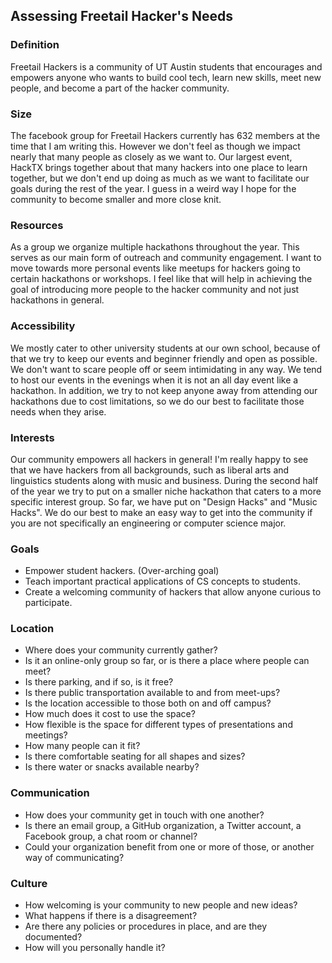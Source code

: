 ## Assessing Freetail Hacker's Needs

### Definition
Freetail Hackers is a community of UT Austin students that encourages and empowers anyone who wants to build cool tech, learn new skills, meet new people, and become a part of the hacker community.

### Size
The facebook group for Freetail Hackers currently has 632 members at the time that I am writing this. However we don't feel as though we impact nearly that many people as closely as we want to. Our largest event, HackTX brings together about that many hackers into one place to learn together, but we don't end up doing as much as we want to facilitate our goals during the rest of the year. I guess in a weird way I hope for the community to become smaller and more close knit.

### Resources
As a group we organize multiple hackathons throughout the year. This serves as our main form of outreach and community engagement. I want to move towards more personal events like meetups for hackers going to certain hackathons or workshops. I feel like that will help in achieving the goal of introducing more people to the hacker community and not just hackathons in general.

### Accessibility
We mostly cater to other university students at our own school, because of that we try to keep our events and beginner friendly and open as possible. We don't want to scare people off or seem intimidating in any way. We tend to host our events in the evenings when it is not an all day event like a hackathon. In addition, we try to not keep anyone away from attending our hackathons due to cost limitations, so we do our best to facilitate those needs when they arise.

### Interests
Our community empowers all hackers in general! I'm really happy to see that we have hackers from all backgrounds, such as liberal arts and linguistics students along with music and business. During the second half of the year we try to put on a smaller niche hackathon that caters to a more specific interest group. So far, we have put on "Design Hacks" and "Music Hacks". We do our best to make an easy way to get into the community if you are not specifically an engineering or computer science major.

### Goals
- Empower student hackers. (Over-arching goal)
- Teach important practical applications of CS concepts to students.
- Create a welcoming community of hackers that allow anyone curious to participate.

### Location
- Where does your community currently gather?
- Is it an online-only group so far, or is there a place where people can meet?
- Is there parking, and if so, is it free?
- Is there public transportation available to and from meet-ups?
- Is the location accessible to those both on and off campus?
- How much does it cost to use the space?
- How flexible is the space for different types of presentations and meetings?
- How many people can it fit?
- Is there comfortable seating for all shapes and sizes?
- Is there water or snacks available nearby?

### Communication
- How does your community get in touch with one another?
- Is there an email group, a GitHub organization, a Twitter account, a Facebook group, a chat room or channel?
- Could your organization benefit from one or more of those, or another way of communicating?

### Culture
- How welcoming is your community to new people and new ideas?
- What happens if there is a disagreement?
- Are there any policies or procedures in place, and are they documented?
- How will you personally handle it?
